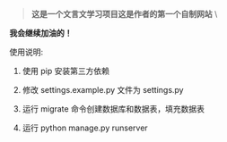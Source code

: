 > **这是一个文言文学习项目这是作者的第一个自制网站** \

**我会继续加油的！**


使用说明:

1. 使用 pip 安装第三方依赖

2. 修改 settings.example.py 文件为 settings.py

3. 运行 migrate 命令创建数据库和数据表，填充数据表

4. 运行 python manage.py runserver
